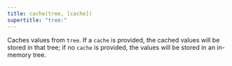 ```yaml
---
title: cache(tree, [cache])
supertitle: "tree:"
---
```


Caches values from `tree`. If a `cache` is provided, the cached values will be stored in that tree; if no `cache` is provided, the values will be stored in an in-memory tree.
